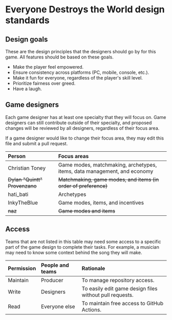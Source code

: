 # Everyone Destroys the World design standards
## Design goals
These are the design principles that the designers should go by for this game. All features should be based on these goals.
* Make the player feel empowered.
* Ensure consistency across platforms (PC, mobile, console, etc.).
* Make it fun for everyone, regardless of the player's skill level.
* Prioritize fairness over greed.
* Have a laugh.

## Game designers
Each game designer has at least one specialty that they will focus on. Game designers can still contribute outside of their specialty, and proposed changes will be reviewed by all designers, regardless of their focus area. 

If a game designer would like to change their focus area, they may edit this file and submit a pull request.
<table>
  <thead>
    <tr>
      <th align="left">Person</th>
      <th align="left">Focus areas</th>
    </tr>
  </thead>
  <tbody>
    <tr>
      <td>Christian Toney</td>
      <td>Game modes, matchmaking, archetypes, items, data management, and economy</td>
    </tr>
    <tr>
      <td><strike>Dylan "Quintt" Provenzano</strike></td>
      <td><strike>Matchmaking, game modes, and items (in order of preference)</strike></td>
    </tr>
    <tr>
      <td>hati_bati</td>
      <td>Archetypes</td>
    </tr>
    <tr>
      <td>InkyTheBlue</td>
      <td>Game modes, items, and incentives</td>
    </tr>
    <tr>
      <td><strike>naz</strike></td>
      <td><strike>Game modes and items</strike></td>
    </tr>
  </tbody>
</table>

## Access
Teams that are not listed in this table may need some access to a specific part of the game design to complete their tasks. For example, a musician may need to know some context behind the song they will make. 
<table>
  <thead>
    <tr>
      <th align="left">Permission</th>
      <th align="left">People and teams</th>
      <th align="left">Rationale</th>
    </tr>
  </thead>
  <tbody>
    <tr>
      <td>Maintain</td>
      <td>Producer</td>
      <td>To manage repository access.</td>
    </tr>
    <tr>
      <td>Write</td>
      <td>Designers</td>
      <td>To easily edit game design files without pull requests.</td>
    </tr>
    <tr>
      <td>Read</td>
      <td>Everyone else</td>
      <td>To maintain free access to GitHub Actions.</td>
    </tr>
  </tbody>
</table>
